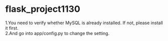 # flask_project1130
1.You need to verify whether MySQL is already installed. If not, please install it first.  
2.And go into app/config.py to change the setting.

